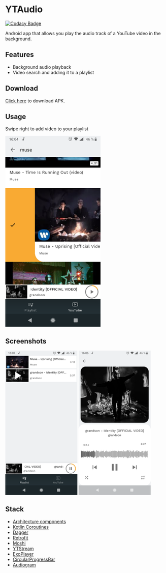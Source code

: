 # YTAudio

[![Codacy Badge](https://api.codacy.com/project/badge/Grade/7d612263cf5e40fc81717adc3021e5f8)](https://app.codacy.com/gh/nvvi9/YTAudio?utm_source=github.com&utm_medium=referral&utm_content=nvvi9/YTAudio&utm_campaign=Badge_Grade)

Android app that allows you play the audio track of a YouTube video in the background.
## Features
* Background audio playback
* Video search and adding it to a playlist
## Download
[Click here](https://github.com/nvvi9/YTAudio/releases/download/v1.0/YTAudio.apk) to download APK.
## Usage
Swipe right to add video to your playlist

<img src="screenshots/swipe_right.png" alt="Example" width="300" />

## Screenshots

<a href="screenshots/playlist.png"><img src="screenshots/playlist.png" width="45%"/></a>
<a href="screenshots/player.png"><img src="screenshots/player.png" width="45%"/></a>

## Stack
* [Architecture components](https://developer.android.com/topic/libraries/architecture)
* [Kotlin Coroutines](https://github.com/Kotlin/kotlinx.coroutines)
* [Dagger](https://github.com/google/dagger)
* [Retrofit](https://github.com/square/retrofit)
* [Moshi](https://github.com/square/moshi)
* [YTStream](https://github.com/nvvi9/YTStream)
* [ExoPlayer](https://github.com/google/ExoPlayer)
* [CircularProgressBar](https://github.com/lopspower/CircularProgressBar)
* [Audiogram](https://github.com/alxrm/audiowave-progressbar)
